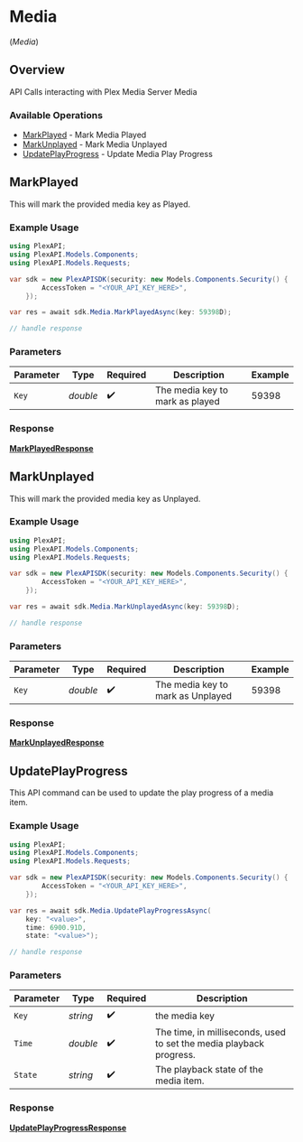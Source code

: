 # Media
(*Media*)

## Overview

API Calls interacting with Plex Media Server Media


### Available Operations

* [MarkPlayed](#markplayed) - Mark Media Played
* [MarkUnplayed](#markunplayed) - Mark Media Unplayed
* [UpdatePlayProgress](#updateplayprogress) - Update Media Play Progress

## MarkPlayed

This will mark the provided media key as Played.

### Example Usage

```csharp
using PlexAPI;
using PlexAPI.Models.Components;
using PlexAPI.Models.Requests;

var sdk = new PlexAPISDK(security: new Models.Components.Security() {
        AccessToken = "<YOUR_API_KEY_HERE>",
    });

var res = await sdk.Media.MarkPlayedAsync(key: 59398D);

// handle response
```

### Parameters

| Parameter                       | Type                            | Required                        | Description                     | Example                         |
| ------------------------------- | ------------------------------- | ------------------------------- | ------------------------------- | ------------------------------- |
| `Key`                           | *double*                        | :heavy_check_mark:              | The media key to mark as played | 59398                           |


### Response

**[MarkPlayedResponse](../../Models/Requests/MarkPlayedResponse.md)**


## MarkUnplayed

This will mark the provided media key as Unplayed.

### Example Usage

```csharp
using PlexAPI;
using PlexAPI.Models.Components;
using PlexAPI.Models.Requests;

var sdk = new PlexAPISDK(security: new Models.Components.Security() {
        AccessToken = "<YOUR_API_KEY_HERE>",
    });

var res = await sdk.Media.MarkUnplayedAsync(key: 59398D);

// handle response
```

### Parameters

| Parameter                         | Type                              | Required                          | Description                       | Example                           |
| --------------------------------- | --------------------------------- | --------------------------------- | --------------------------------- | --------------------------------- |
| `Key`                             | *double*                          | :heavy_check_mark:                | The media key to mark as Unplayed | 59398                             |


### Response

**[MarkUnplayedResponse](../../Models/Requests/MarkUnplayedResponse.md)**


## UpdatePlayProgress

This API command can be used to update the play progress of a media item.


### Example Usage

```csharp
using PlexAPI;
using PlexAPI.Models.Components;
using PlexAPI.Models.Requests;

var sdk = new PlexAPISDK(security: new Models.Components.Security() {
        AccessToken = "<YOUR_API_KEY_HERE>",
    });

var res = await sdk.Media.UpdatePlayProgressAsync(
    key: "<value>",
    time: 6900.91D,
    state: "<value>");

// handle response
```

### Parameters

| Parameter                                                           | Type                                                                | Required                                                            | Description                                                         |
| ------------------------------------------------------------------- | ------------------------------------------------------------------- | ------------------------------------------------------------------- | ------------------------------------------------------------------- |
| `Key`                                                               | *string*                                                            | :heavy_check_mark:                                                  | the media key                                                       |
| `Time`                                                              | *double*                                                            | :heavy_check_mark:                                                  | The time, in milliseconds, used to set the media playback progress. |
| `State`                                                             | *string*                                                            | :heavy_check_mark:                                                  | The playback state of the media item.                               |


### Response

**[UpdatePlayProgressResponse](../../Models/Requests/UpdatePlayProgressResponse.md)**

